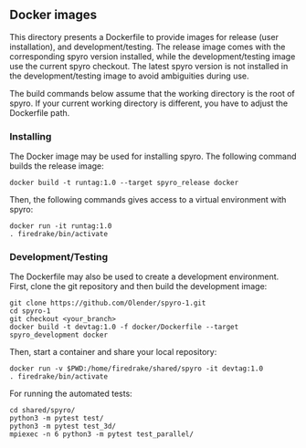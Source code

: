 ## Docker images

This directory presents a Dockerfile to provide images for release (user installation), and development/testing. The release image comes with the corresponding spyro version installed, while the development/testing image use the current spyro checkout. The latest spyro version is not installed in the development/testing image to avoid ambiguities during use.

The build commands below assume that the working directory is the root of spyro. If your current working directory is different, you have to adjust the Dockerfile path.

### Installing

The Docker image may be used for installing spyro. The following command builds the release image:
````
docker build -t runtag:1.0 --target spyro_release docker
````

Then, the following commands gives access to a virtual environment with spyro:
````
docker run -it runtag:1.0
. firedrake/bin/activate
````

### Development/Testing

The Dockerfile may also be used to create a development environment. First, clone the git repository and then build the development image:
````
git clone https://github.com/Olender/spyro-1.git
cd spyro-1
git checkout <your_branch>
docker build -t devtag:1.0 -f docker/Dockerfile --target spyro_development docker
````

Then, start a container and share your local repository:
````
docker run -v $PWD:/home/firedrake/shared/spyro -it devtag:1.0
. firedrake/bin/activate
````

For running the automated tests:
````
cd shared/spyro/
python3 -m pytest test/
python3 -m pytest test_3d/
mpiexec -n 6 python3 -m pytest test_parallel/
````
